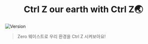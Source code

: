 <h1 align="center">Ctrl Z our earth with Ctrl Z🌏</h1>
<p>
  <img alt="Version" src="https://img.shields.io/badge/version-1.0.0-blue.svg?cacheSeconds=2592000" />
</p>

> Zero 웨이스트로 우리 환경을 Ctrl Z 시켜보아요!
